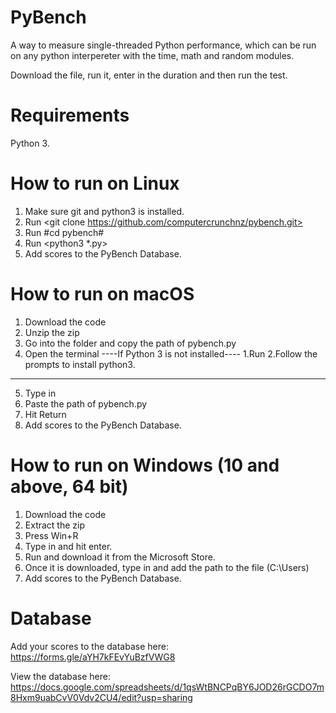 # PyBench
A way to measure single-threaded Python performance, which can be run on any python interpereter with the time, math and random modules.

Download the file, run it, enter in the duration and then run the test.

# Requirements
Python 3.

# How to run on Linux
1. Make sure git and python3 is installed.
2. Run <git clone https://github.com/computercrunchnz/pybench.git>
3. Run #cd pybench#
4. Run <python3 *.py>
5. Add scores to the PyBench Database.

# How to run on macOS
1. Download the code
2. Unzip the zip
3. Go into the folder and copy the path of pybench.py
4. Open the terminal
----If Python 3 is not installed----
1.Run <python3>
2.Follow the prompts to install python3.
------------------------------------
5. Type in <python3 >
6. Paste the path of pybench.py
7. Hit Return
8. Add scores to the PyBench Database.

# How to run on Windows (10 and above, 64 bit)
1. Download the code
2. Extract the zip
3. Press Win+R
4. Type in <powershell> and hit enter.
5. Run <python3> and download it from the Microsoft Store.
6. Once it is downloaded, type in <python3> and add the path to the file (C:\Users\)
7. Add scores to the PyBench Database.

# Database
Add your scores to the database here: https://forms.gle/aYH7kFEvYuBzfVWG8

View the database here: https://docs.google.com/spreadsheets/d/1qsWtBNCPqBY6JOD26rGCDO7m8Hxm9uabCvV0Vdv2CU4/edit?usp=sharing
